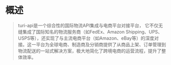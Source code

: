 # 概述


> turi-api是一个综合性的国际物流API集成与电商平台对接平台，
> 它不仅无缝集成了国际知名的物流服务商（如FedEx、Amazon Shipping、UPS、USPS等），还实现了与主流电商平台（如Amazon、eBay等）的深度对接。这一平台为全球电商、制造商及分销商提供了从商品上架、订单管理到物流配送的一站式解决方案，极大地简化了跨境电商的运营流程，提升了整体效率。
